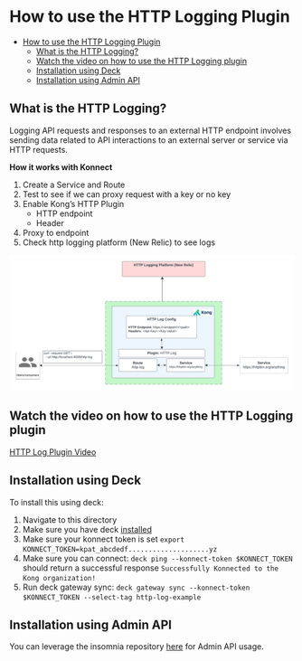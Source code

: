 # How to use the HTTP Logging Plugin

- [How to use the HTTP Logging Plugin](#how-to-use-the-http-logging-plugin)
  - [What is the HTTP Logging?](#what-is-the-http-logging)
  - [Watch the video on how to use the HTTP Logging plugin](#watch-the-video-on-how-to-use-the-http-logging-plugin)
  - [Installation using Deck](#installation-using-deck)
  - [Installation using Admin API](#installation-using-admin-api)

## What is the HTTP Logging?

Logging API requests and responses to an external HTTP endpoint involves sending data related to API interactions to an external server or service via HTTP requests.

**How it works with Konnect**

1. Create a Service and Route
2. Test to see if we can proxy request with a key or no key
3. Enable Kong’s HTTP Plugin
   -  HTTP endpoint
   -  Header
4. Proxy to endpoint
5. Check http logging platform (New Relic) to see logs

![Http log](../../images/HTTP-Log.png)

## Watch the video on how to use the HTTP Logging plugin


[HTTP Log Plugin Video](https://www.youtube.com/watch?v=IPP-hEzDXFQ)


## Installation using Deck

To install this using deck:

1. Navigate to this directory
2. Make sure you have deck [installed](https://docs.konghq.com/deck/latest/installation/)
3. Make sure your konnect token is set `export KONNECT_TOKEN=kpat_abcdedf....................yz`
4. Make sure you can connect: `deck ping --konnect-token $KONNECT_TOKEN` should return a successful response `Successfully Konnected to the Kong organization!`
5. Run deck gateway sync: `deck gateway sync --konnect-token $KONNECT_TOKEN --select-tag http-log-example`

## Installation using Admin API

You can leverage the insomnia repository [here](https://github.com/irishtek-solutions/kong-konnect-inso) for Admin API usage.
